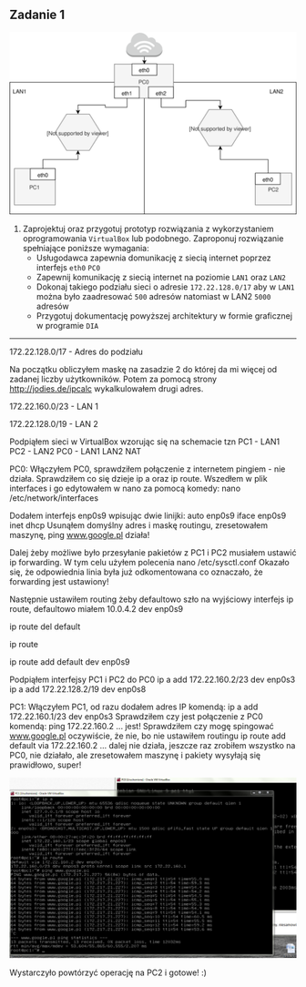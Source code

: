 Zadanie 1
---------

![zadanie 1](zadanie-1.svg)

1. Zaprojektuj oraz przygotuj prototyp rozwiązania z wykorzystaniem oprogramowania ``VirtualBox`` lub podobnego. 
Zaproponuj rozwiązanie spełniające poniższe wymagania:
   * Usługodawca zapewnia domunikację z siecią internet poprzez interfejs ``eth0`` ``PC0``
   * Zapewnij komunikację z siecią internet na poziomie ``LAN1`` oraz ``LAN2``
   * Dokonaj takiego podziału sieci o adresie ``172.22.128.0/17`` aby w ``LAN1`` można było zaadresować ``500`` adresów natomiast w LAN2 ``5000`` adresów    
   * Przygotuj dokumentację powyższej architektury w formie graficznej w programie ``DIA``
 
-------------------------------------------------------------------------------------------------------------------------

172.22.128.0/17 - Adres do podziału

Na początku obliczyłem maskę na zasadzie 2 do której da mi więcej od zadanej liczby użytkowników.
Potem za pomocą strony http://jodies.de/ipcalc wykalkulowałem drugi adres.

172.22.160.0/23 - LAN 1

172.22.128.0/19 - LAN 2

Podpiąłem sieci w VirtualBox wzorując się na schemacie tzn
PC1 - LAN1
PC2 - LAN2
PC0 - LAN1 LAN2 NAT

PC0:
Włączyłem PC0, sprawdziłem połączenie z internetem pingiem - nie działa.
Sprawdziłem co się dzieje ip a oraz ip route.
Wszedłem w plik interfaces i go edytowałem w nano za pomocą komedy:
nano /etc/network/interfaces

Dodałem interfejs enp0s9 wpisując dwie linijki:
auto enp0s9 
iface enp0s9 inet dhcp
Usunąłem domyślny adres i maskę routingu, zresetowałem maszynę, ping www.google.pl działa!

Dalej żeby możliwe było przesyłanie pakietów z PC1 i PC2 musiałem ustawić ip forwarding.
W tym celu użyłem polecenia nano /etc/sysctl.conf 
Okazało się, że odpowiednia linia była już odkomentowana co oznaczało, że forwarding jest ustawiony!

Następnie ustawiłem routing żeby defaultowo szło na wyjściowy interfejs
ip route, defaultowo miałem 10.0.4.2 dev enp0s9

ip route del default

ip route

ip route add default dev enp0s9

Podpiąłem interfejsy PC1 i PC2 do PC0
ip a add 172.22.160.2/23 dev enp0s3
ip a add 172.22.128.2/19 dev enp0s8

PC1:
Włączyłem PC1, od razu dodałem adres IP komendą: ip a add 172.22.160.1/23 dev enp0s3
Sprawdziłem czy jest połączenie z PC0 komendą: ping 172.22.160.2  ... jest!
Sprawdziłem czy mogę spingować www.google.pl oczywiście, że nie, bo nie ustawiłem routingu
ip route add default via 172.22.160.2 ... dalej nie działa, jeszcze raz zrobiłem wszystko na PC0, nie działało, ale zresetowałem maszynę i pakiety wysyłają się prawidłowo, super!

![x](working.png)


Wystarczyło powtórzyć operację na PC2 i gotowe! :)

